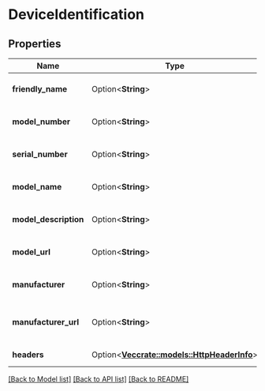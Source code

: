 # DeviceIdentification

## Properties

Name | Type | Description | Notes
------------ | ------------- | ------------- | -------------
**friendly_name** | Option<**String**> | Gets or sets the name of the friendly. | [optional]
**model_number** | Option<**String**> | Gets or sets the model number. | [optional]
**serial_number** | Option<**String**> | Gets or sets the serial number. | [optional]
**model_name** | Option<**String**> | Gets or sets the name of the model. | [optional]
**model_description** | Option<**String**> | Gets or sets the model description. | [optional]
**model_url** | Option<**String**> | Gets or sets the model URL. | [optional]
**manufacturer** | Option<**String**> | Gets or sets the manufacturer. | [optional]
**manufacturer_url** | Option<**String**> | Gets or sets the manufacturer URL. | [optional]
**headers** | Option<[**Vec<crate::models::HttpHeaderInfo>**](HttpHeaderInfo.md)> | Gets or sets the headers. | [optional]

[[Back to Model list]](../README.md#documentation-for-models) [[Back to API list]](../README.md#documentation-for-api-endpoints) [[Back to README]](../README.md)



